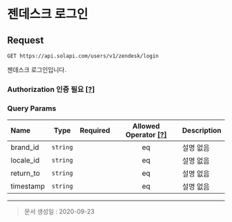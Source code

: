 # 젠데스크 로그인

## Request
```
GET https://api.solapi.com/users/v1/zendesk/login
```

젠데스크 로그인입니다.

### Authorization 인증 필요 [[?]](https://docs.solapi.com/authentication/overview#authorization)

### Query Params
| Name | Type | Required | Allowed Operator [[?]](https://docs.solapi.com/api-reference/overview#operator) | Description |
| :--- | :--: | :------: | :--------------: | :---------- |
| brand_id | `string` |  | eq | 설명 없음 |
| locale_id | `string` |  | eq | 설명 없음 |
| return_to | `string` |  | eq | 설명 없음 |
| timestamp | `string` |  | eq | 설명 없음 |

---

> 문서 생성일 : 2020-09-23

